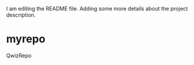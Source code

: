 I am editing the README file. Adding some more details about the project description.
# myrepo
QwizRepo

